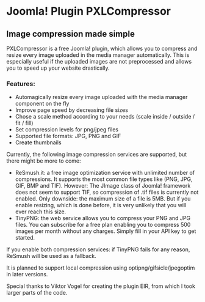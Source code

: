 # Joomla! Plugin PXLCompressor 
## Image compression made simple
PXLCompressor is a free Joomla! plugin, which allows you to compress and resize every image uploaded in the media manager automatically. This is especially useful if the uploaded images are not preprocessed and allows you to speed up your website drastically.

### Features:

* Automagically resize every image uploaded with the media manager component on the fly
* Improve page speed by decreasing file sizes
* Chose a scale method according to your needs (scale inside / outside / fit / fill)
* Set compression levels for png/jpeg files
* Supported file formats: JPG, PNG and GIF
* Create thumbnails

Currently, the following image compression services are supported, but there might be more to come:

* ReSmush.it: a free image optimization service with unlimited number of compressions. It supports the most common file types like (PNG, JPG, GIF, BMP and TIF). However: The JImage class of Joomla! framework does not seem to support TIF, so compression of .tif files is currently not enabled.
Only downside: the maximum size of a file is 5MB. But if you enable resizing, which is done before, it is very unlikely that you will ever reach this size.
* TinyPNG: the web service allows you to compress your PNG and JPG files. You can subscribe for a free plan enabling you to compress 500 images per month without any charges. Simply fill in your API key to get started.

If you enable both compression services: if TinyPNG fails for any reason, ReSmush will be used as a fallback.

It is planned to support local compression using optipng/gifsicle/jpegoptim in later versions.

Special thanks to Viktor Vogel for creating the plugin EIR, from which I took larger parts of the code.
